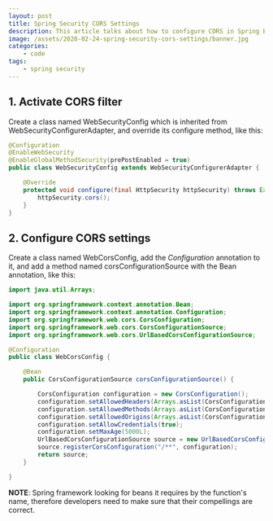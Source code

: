 ```yaml
---
layout: post
title: Spring Security CORS Settings
description: This article talks about how to configure CORS in Spring Boot 2 with Spring Security.
image: /assets/2020-02-24-spring-security-cors-settings/banner.jpg
categories:
    - code
tags:
    - spring security
---
```


## 1. Activate CORS filter

Create a class named WebSecurityConfig which is inherited from WebSecurityConfigurerAdapter, and override its configure method, like this:

```java
@Configuration
@EnableWebSecurity
@EnableGlobalMethodSecurity(prePostEnabled = true)
public class WebSecurityConfig extends WebSecurityConfigurerAdapter {

    @Override
    protected void configure(final HttpSecurity httpSecurity) throws Exception {
        httpSecurity.cors();
    }
}
```

## 2. Configure CORS settings

Create a class named WebCorsConfig, add the *Configuration* annotation to it, and add a method named corsConfigurationSource with the Bean annotation, like this:

```java
import java.util.Arrays;

import org.springframework.context.annotation.Bean;
import org.springframework.context.annotation.Configuration;
import org.springframework.web.cors.CorsConfiguration;
import org.springframework.web.cors.CorsConfigurationSource;
import org.springframework.web.cors.UrlBasedCorsConfigurationSource;

@Configuration
public class WebCorsConfig {

    @Bean
    public CorsConfigurationSource corsConfigurationSource() {

        CorsConfiguration configuration = new CorsConfiguration();
        configuration.setAllowedHeaders(Arrays.asList(CorsConfiguration.ALL));
        configuration.setAllowedMethods(Arrays.asList(CorsConfiguration.ALL));
        configuration.setAllowedOrigins(Arrays.asList(CorsConfiguration.ALL));
        configuration.setAllowCredentials(true);
        configuration.setMaxAge(5000L);
        UrlBasedCorsConfigurationSource source = new UrlBasedCorsConfigurationSource();
        source.registerCorsConfiguration("/**", configuration);
        return source;
    }

}
```

**NOTE**: Spring framework looking for beans it requires by the function's name, therefore developers need to make sure that their compellings are correct.
